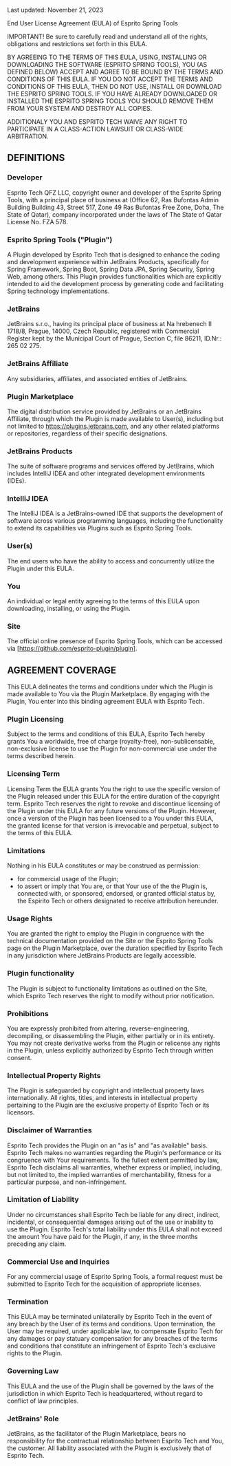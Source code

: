 Last updated: November 21, 2023

End User License Agreement (EULA) of Esprito Spring Tools

IMPORTANT! Be sure to carefully read and understand all of the rights, obligations and restrictions set forth in this EULA. 

BY AGREEING TO THE TERMS OF THIS EULA, USING, INSTALLING OR DOWNLOADING THE SOFTWARE (ESPRITO SPRING TOOLS), YOU (AS DEFINED BELOW) ACCEPT AND AGREE TO BE BOUND BY THE TERMS AND CONDITIONS OF THIS EULA. IF YOU DO NOT ACCEPT THE TERMS AND CONDITIONS OF THIS EULA, THEN DO NOT USE, INSTALL OR DOWNLOAD THE ESPRITO SPRING TOOLS. IF YOU HAVE ALREADY DOWNLOADED OR INSTALLED THE ESPRITO SPRING TOOLS YOU SHOULD REMOVE THEM FROM YOUR SYSTEM AND DESTROY ALL COPIES.

ADDITIONALY YOU AND ESPRITO TECH WAIVE ANY RIGHT TO PARTICIPATE IN A CLASS-ACTION LAWSUIT OR CLASS-WIDE ARBITRATION.

## DEFINITIONS
### Developer
Esprito Tech QFZ LLC, copyright owner and developer of the Esprito Spring Tools, with a principal place of business at (Office 62, Ras Bufontas Admin Building Building 43, Street 517, Zone 49 Ras Bufontas Free Zone, Doha, The State of Qatar), company incorporated under the laws of The State of Qatar License No. FZA 578.

### Esprito Spring Tools ("Plugin")
A Plugin developed by Esprito Tech that is designed to enhance the coding and development experience within JetBrains Products, specifically for Spring Framework, Spring Boot, Spring Data JPA, Spring Security, Spring Web, among others. This Plugin provides functionalities which are explicitly intended to aid the development process by generating code and facilitating Spring technology implementations.

### JetBrains
JetBrains s.r.o., having its principal place of business at Na hrebenech II 1718/8, Prague, 14000, Czech Republic, registered with Commercial Register kept by the Municipal Court of Prague, Section C, file 86211, ID.Nr.: 265 02 275.

### JetBrains Affiliate
Any subsidiaries, affiliates, and associated entities of JetBrains.

### Plugin Marketplace
The digital distribution service provided by JetBrains or an JetBrains Affiliate, through which the Plugin is made available to User(s), including but not limited to https://plugins.jetbrains.com, and any other related platforms or repositories, regardless of their specific designations.

### JetBrains Products
The suite of software programs and services offered by JetBrains, which includes IntelliJ IDEA and other integrated development environments (IDEs).

### IntelliJ IDEA
The IntelliJ IDEA is a JetBrains-owned IDE that supports the development of software across various programming languages, including the functionality to extend its capabilities via Plugins such as Esprito Spring Tools.

### User(s)
The end users who have the ability to access and concurrently utilize the Plugin under this EULA.

### You
An individual or legal entity agreeing to the terms of this EULA upon downloading, installing, or using the Plugin.

### Site
The official online presence of Esprito Spring Tools, which can be accessed via [https://github.com/esprito-plugin/plugin].

## AGREEMENT COVERAGE
This EULA delineates the terms and conditions under which the Plugin is made available to You via the Plugin Marketplace. By engaging with the Plugin, You enter into this binding agreement EULA with Esprito Tech.

### Plugin Licensing
Subject to the terms and conditions of this EULA, Esprito Tech hereby grants You a worldwide, free of charge (royalty-free), non-sublicensable, non-exclusive license to use the Plugin for non-commercial use under the terms described herein.

### Licensing Term
Licensing Term the EULA grants You the right to use the specific version of the Plugin released under this EULA for the entire duration of the copyright term. Esprito Tech reserves the right to revoke and discontinue licensing of the Plugin under this EULA for any future versions of the Plugin. However, once a version of the Plugin has been licensed to a You under this EULA, the granted license for that version is irrevocable and perpetual, subject to the terms of this EULA.

### Limitations
Nothing in his EULA constitutes or may be construed as permission:
- for commercial usage of the Plugin;
- to assert or imply that You are, or that Your use of the the Plugin is, connected with, or sponsored, endorsed, or granted official status by, the Espirito Tech or others designated to receive attribution hereunder.

### Usage Rights
You are granted the right to employ the Plugin in congruence with the technical documentation provided on the Site or the Esprito Spring Tools page on the Plugin Marketplace, over the duration specified by Esprito Tech in any jurisdiction where JetBrains Products are legally accessible.

### Plugin functionality
The Plugin is subject to functionality limitations as outlined on the Site, which Esprito Tech reserves the right to modify without prior notification.

### Prohibitions
You are expressly prohibited from altering, reverse-engineering, decompiling, or disassembling the Plugin, either partially or in its entirety. You may not create derivative works from the Plugin or relicense any rights in the Plugin, unless explicitly authorized by Esprito Tech through written consent.

### Intellectual Property Rights
The Plugin is safeguarded by copyright and intellectual property laws internationally. All rights, titles, and interests in intellectual property pertaining to the Plugin are the exclusive property of Esprito Tech or its licensors.

### Disclaimer of Warranties
Esprito Tech provides the Plugin on an "as is" and "as available" basis. Esprito Tech makes no warranties regarding the Plugin's performance or its congruence with Your requirements. To the fullest extent permitted by law, Esprito Tech disclaims all warranties, whether express or implied, including, but not limited to, the implied warranties of merchantability, fitness for a particular purpose, and non-infringement.

### Limitation of Liability
Under no circumstances shall Esprito Tech be liable for any direct, indirect, incidental, or consequential damages arising out of the use or inability to use the Plugin. Esprito Tech's total liability under this EULA shall not exceed the amount You have paid for the Plugin, if any, in the three months preceding any claim.

### Commercial Use and Inquiries
For any commercial usage of Esprito Spring Tools, a formal request must be submitted to Esprito Tech for the acquisition of appropriate licenses.

### Termination
This EULA may be terminated unilaterally by Esprito Tech in the event of any breach by the User of its terms and conditions. Upon termination, the User may be required, under applicable law, to compensate Esprito Tech for any damages or pay statuary compensation for any breaches of the terms and conditions that constitute an infringement of Esprito Tech's exclusive rights to the Plugin.

### Governing Law
This EULA and the use of the Plugin shall be governed by the laws of the jurisdiction in which Esprito Tech is headquartered, without regard to conflict of law principles.

### JetBrains' Role
JetBrains, as the facilitator of the Plugin Marketplace, bears no responsibility for the contractual relationship between Esprito Tech and You, the customer. All liability associated with the Plugin is exclusively that of Esprito Tech.
